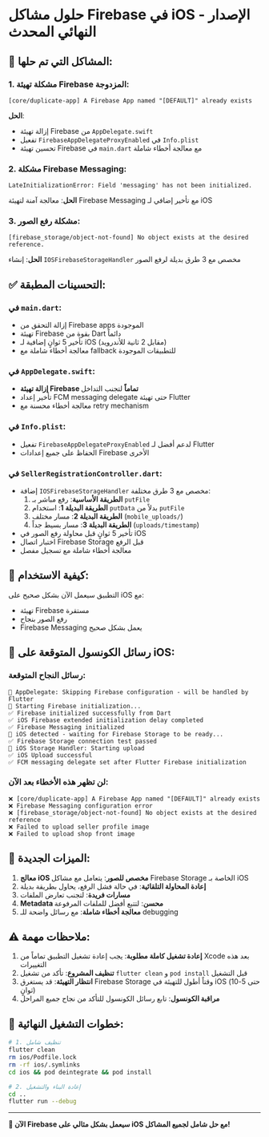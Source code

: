 # حلول مشاكل Firebase في iOS - الإصدار النهائي المحدث

## 🎯 المشاكل التي تم حلها:

### 1. مشكلة تهيئة Firebase المزدوجة:
```
[core/duplicate-app] A Firebase App named "[DEFAULT]" already exists
```
**الحل**: 
- إزالة تهيئة Firebase من `AppDelegate.swift` 
- تفعيل `FirebaseAppDelegateProxyEnabled` في `Info.plist`
- تحسين تهيئة Firebase في `main.dart` مع معالجة أخطاء شاملة

### 2. مشكلة Firebase Messaging:
```
LateInitializationError: Field 'messaging' has not been initialized.
```
**الحل**: معالجة آمنة لتهيئة Firebase Messaging مع تأخير إضافي لـ iOS

### 3. مشكلة رفع الصور:
```
[firebase_storage/object-not-found] No object exists at the desired reference.
```
**الحل**: إنشاء `IOSFirebaseStorageHandler` مخصص مع 3 طرق بديلة لرفع الصور

## ✅ التحسينات المطبقة:

### في `main.dart`:
- إزالة التحقق من Firebase apps الموجودة
- تهيئة Firebase بقوة من Dart دائماً
- تأخير 5 ثوانٍ إضافية لـ iOS (مقابل 2 ثانية للأندرويد)
- معالجة أخطاء شاملة مع fallback للتطبيقات الموجودة

### في `AppDelegate.swift`:
- **إزالة تهيئة Firebase تماماً** لتجنب التداخل
- تأخير إعداد FCM messaging delegate حتى تهيئة Flutter
- معالجة أخطاء محسنة مع retry mechanism

### في `Info.plist`:
- تفعيل `FirebaseAppDelegateProxyEnabled` لدعم أفضل لـ Flutter
- الحفاظ على جميع إعدادات Firebase الأخرى

### في `SellerRegistrationController.dart`:
- إضافة `IOSFirebaseStorageHandler` مخصص مع 3 طرق مختلفة:
  1. **الطريقة الأساسية**: رفع مباشر بـ `putFile`
  2. **الطريقة البديلة 1**: استخدام `putData` بدلاً من `putFile`
  3. **الطريقة البديلة 2**: مسار مختلف (`mobile_uploads/`)
  4. **الطريقة البديلة 3**: مسار بسيط جداً (`uploads/timestamp`)
- تأخير 5 ثوانٍ قبل محاولة رفع الصور في iOS
- اختبار اتصال Firebase Storage قبل الرفع
- معالجة أخطاء شاملة مع تسجيل مفصل

## 🚀 كيفية الاستخدام:

التطبيق سيعمل الآن بشكل صحيح على iOS مع:
- تهيئة Firebase مستقرة
- رفع الصور بنجاح
- Firebase Messaging يعمل بشكل صحيح

## 📝 رسائل الكونسول المتوقعة على iOS:

### رسائل النجاح المتوقعة:
```
🔧 AppDelegate: Skipping Firebase configuration - will be handled by Flutter
🔧 Starting Firebase initialization...
✅ Firebase initialized successfully from Dart
✅ iOS Firebase extended initialization delay completed
✅ Firebase Messaging initialized
🔧 iOS detected - waiting for Firebase Storage to be ready...
✅ Firebase Storage connection test passed
🍎 iOS Storage Handler: Starting upload
✅ iOS Upload successful
✅ FCM messaging delegate set after Flutter Firebase initialization
```

### لن تظهر هذه الأخطاء بعد الآن:
```
❌ [core/duplicate-app] A Firebase App named "[DEFAULT]" already exists
❌ Firebase Messaging configuration error
❌ [firebase_storage/object-not-found] No object exists at the desired reference
❌ Failed to upload seller profile image
❌ Failed to upload shop front image
```

## 🔧 الميزات الجديدة:

1. **معالج iOS مخصص للصور**: يتعامل مع مشاكل Firebase Storage الخاصة بـ iOS
2. **إعادة المحاولة التلقائية**: في حالة فشل الرفع، يحاول بطريقة بديلة
3. **مسارات فريدة**: لتجنب تعارض الملفات
4. **Metadata محسن**: لتتبع أفضل للملفات المرفوعة
5. **معالجة أخطاء شاملة**: مع رسائل واضحة للـ debugging

## ⚠️ ملاحظات مهمة:

1. **إعادة تشغيل كاملة مطلوبة**: يجب إعادة تشغيل التطبيق تماماً من Xcode بعد هذه التغييرات
2. **تنظيف المشروع**: تأكد من تشغيل `flutter clean` و `pod install` قبل التشغيل
3. **انتظار التهيئة**: قد يستغرق Firebase Storage وقتاً أطول للتهيئة في iOS (حتى 5-10 ثوانٍ)
4. **مراقبة الكونسول**: تابع رسائل الكونسول للتأكد من نجاح جميع المراحل

## 🔧 خطوات التشغيل النهائية:

```bash
# 1. تنظيف شامل
flutter clean
rm ios/Podfile.lock
rm -rf ios/.symlinks
cd ios && pod deintegrate && pod install

# 2. إعادة البناء والتشغيل
cd ..
flutter run --debug
```

---

**🎉 الآن Firebase سيعمل بشكل مثالي على iOS مع حل شامل لجميع المشاكل!** 